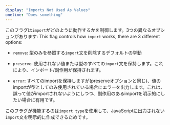 ```yaml
---
display: "Imports Not Used As Values"
oneline: "Does something"
---
```


このフラグは`import`がどのように動作するかを制御します。3つの異なるオプションがあります:
This flag controls how `import` works, there are 3 different options:

- `remove`: 型のみを参照する`import`文を削除するデフォルトの挙動

- `preserve`: 使用されない値または型のすべての`import`文を保持します。これにより、インポート/副作用が保持されます。

- `error`: すべてのimportを保持しますが(preserveオプションと同じ)、値のimportが型としてのみ使用されている場合にエラーを出力します。これは、誤って値がimportされないようにしつつ、副作用のあるimportを明示的にしたい場合に有用です。 

このフラグが機能するのは`import type`を使用して、JavaScriptに出力されない`import`文を明示的に作成できるためです。
